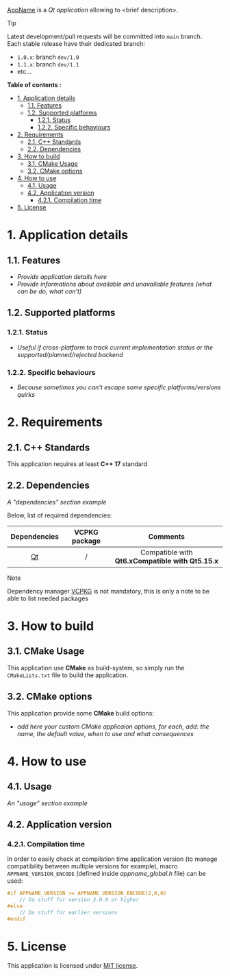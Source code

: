 [AppName][repo-home] is a _Qt application_ allowing to \<brief description>.

> [!TIP]
> Latest development/pull requests will be committed into `main` branch.  
> Each stable release have their dedicated branch:
> - `1.0.x`: branch `dev/1.0`
> - `1.1.x`: branch `dev/1.1`
> - etc...

**Table of contents :**
- [1. Application details](#1-application-details)
  - [1.1. Features](#11-features)
  - [1.2. Supported platforms](#12-supported-platforms)
    - [1.2.1. Status](#121-status)
    - [1.2.2. Specific behaviours](#122-specific-behaviours)
- [2. Requirements](#2-requirements)
  - [2.1. C++ Standards](#21-c-standards)
  - [2.2. Dependencies](#22-dependencies)
- [3. How to build](#3-how-to-build)
  - [3.1. CMake Usage](#31-cmake-usage)
  - [3.2. CMake options](#32-cmake-options)
- [4. How to use](#4-how-to-use)
  - [4.1. Usage](#41-usage)
  - [4.2. Application version](#42-application-version)
    - [4.2.1. Compilation time](#421-compilation-time)
- [5. License](#5-license)

# 1. Application details
## 1.1. Features

- _Provide application details here_
- _Provide informations about available and unavailable features (what can be do, what can't)_

## 1.2. Supported platforms
### 1.2.1. Status

- _Useful if cross-platform to track current implementation status or the supported/planned/rejected backend_

### 1.2.2. Specific behaviours

- _Because sometimes you can't escape some specific platforms/versions quirks_

# 2. Requirements
## 2.1. C++ Standards

This application requires at least **C++ 17** standard

## 2.2. Dependencies

_A "dependencies" section example_

Below, list of required dependencies:

| Dependencies | VCPKG package | Comments |
|:-:|:-:|:-:|
| [Qt][qt-official] | / | Compatible with **Qt6.x**<b>Compatible with **Qt5.15.x** |

> [!NOTE]
> Dependency manager [VCPKG][vcpkg-tutorial] is not mandatory, this is only a note to be able to list needed packages

# 3. How to build
## 3.1. CMake Usage

This application use **CMake** as build-system, so simply run the `CMakeLists.txt` file to build the application.

## 3.2. CMake options

This application provide some **CMake** build options:
- _add here your custom CMake applicaion options, for each, add: the name, the default value, when to use and what consequences_

# 4. How to use
## 4.1. Usage

_An "usage" section example_

## 4.2. Application version
### 4.2.1. Compilation time

In order to easily check at compilation time application version (to manage compatibility between multiple versions for example), macro `APPNAME_VERSION_ENCODE` (defined inside _appname_global.h_ file) can be used:
```cpp
#if APPNAME_VERSION >= APPNAME_VERSION_ENCODE(2,0,0)
    // Do stuff for version 2.0.0 or higher
#else
    // Do stuff for earlier versions
#endif
```

# 5. License

This application is licensed under [MIT license][repo-license-url].

<!-- Anchor of this page -->
[anchor-platforms]: #12-supported-platforms
[anchor-cmake-opts]: #32-cmake-options

<!-- Links of this repository -->
[repo-home]: https://github.com/username/projectname
[repo-doc-web]: https://username.github.io/projectname/
[repo-license]: LICENSE
[repo-license-url]: https://username.github.io/projectname/LICENSE

<!-- External links -->
[doxygen-official]: https://www.doxygen.nl/index.html

[gtest-repo]: https://github.com/google/googletest

[qt-official]: https://www.qt.io/

[vcpkg-tutorial]: https://github.com/legerch/develop-memo/tree/master/Toolchains/Build%20systems/VCPKG

[semver-home]: https://semver.org
[pimpl-doc-cpp]: https://en.cppreference.com/w/cpp/language/pimpl
[pimpl-doc-qt]: https://wiki.qt.io/D-Pointer